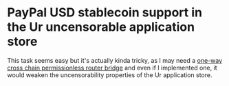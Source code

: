 # PayPal USD stablecoin support in the Ur uncensorable application store

This task seems easy but it's actually kinda tricky, as I may need a
[one-way cross chain permissionless router bridge](
  https://github.com/themartiancompany/one-way-cross-chain-permissionless-router-bridge)
and even if I implemented one, it would weaken the uncensorability properties of the Ur application store.
